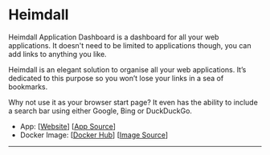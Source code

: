 # Heimdall

Heimdall Application Dashboard is a dashboard for all your web applications. It doesn't need to be limited to applications though, you can add links to anything you like.

Heimdall is an elegant solution to organise all your web applications. It’s dedicated to this purpose so you won’t lose your links in a sea of bookmarks.

Why not use it as your browser start page? It even has the ability to include a search bar using either Google, Bing or DuckDuckGo.
- App: [[Website](https://heimdall.site/)] [[App Source](https://github.com/linuxserver/Heimdall)]
- Docker Image: [[Docker Hub](https://hub.docker.com/)] [[Image Source](https://hub.docker.com/r/linuxserver/heimdall/)]

---
